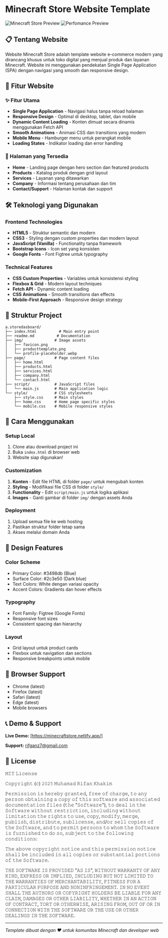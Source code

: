 # Minecraft Store Website Template

![Minecraft Store Preview](https://i.imgur.com/izrB3td.png)
![Perfomance Preview](https://i.imgur.com/Yf0Feh4.png)

## 📋 Tentang Website

Website Minecraft Store adalah template website e-commerce modern yang dirancang khusus untuk toko digital yang menjual produk dan layanan Minecraft. Website ini menggunakan pendekatan Single Page Application (SPA) dengan navigasi yang smooth dan responsive design.

## 🎯 Fitur Website

### ✨ Fitur Utama
- **Single Page Application** - Navigasi halus tanpa reload halaman
- **Responsive Design** - Optimal di desktop, tablet, dan mobile
- **Dynamic Content Loading** - Konten dimuat secara dinamis menggunakan Fetch API
- **Smooth Animations** - Animasi CSS dan transitions yang modern
- **Mobile Menu** - Hamburger menu untuk perangkat mobile
- **Loading States** - Indikator loading dan error handling

### 📱 Halaman yang Tersedia
- **Home** - Landing page dengan hero section dan featured products
- **Products** - Katalog produk dengan grid layout
- **Services** - Layanan yang ditawarkan
- **Company** - Informasi tentang perusahaan dan tim
- **Contact/Support** - Halaman kontak dan support

## 🛠️ Teknologi yang Digunakan

### Frontend Technologies
- **HTML5** - Struktur semantic dan modern
- **CSS3** - Styling dengan custom properties dan modern layout
- **JavaScript (Vanilla)** - Functionality tanpa framework
- **Bootstrap Icons** - Icon set yang konsisten
- **Google Fonts** - Font Figtree untuk typography

### Technical Features
- **CSS Custom Properties** - Variables untuk konsistensi styling
- **Flexbox & Grid** - Modern layout techniques
- **Fetch API** - Dynamic content loading
- **CSS Animations** - Smooth transitions dan effects
- **Mobile-First Approach** - Responsive design strategy

## 📁 Struktur Project

```
a.storedasboard/
├── index.html          # Main entry point
├── readme.md          # Documentation
├── img/              # Image assets
│   ├── favicon.png
│   ├── producttemplate.png
│   └── profile-placeholder.webp
├── page/             # Page content files
│   ├── home.html
│   ├── products.html
│   ├── services.html
│   ├── company.html
│   └── contact.html
├── script/           # JavaScript files
│   └── main.js       # Main application logic
└── style/            # CSS stylesheets
    ├── style.css     # Main styles
    ├── home.css      # Home page specific styles
    └── mobile.css    # Mobile responsive styles
```

## 🚀 Cara Menggunakan

### Setup Local
1. Clone atau download project ini
2. Buka `index.html` di browser web
3. Website siap digunakan!

### Customization
1. **Konten** - Edit file HTML di folder `page/` untuk mengubah konten
2. **Styling** - Modifikasi file CSS di folder `style/` 
3. **Functionality** - Edit `script/main.js` untuk logika aplikasi
4. **Images** - Ganti gambar di folder `img/` dengan assets Anda

### Deployment
1. Upload semua file ke web hosting
2. Pastikan struktur folder tetap sama
3. Akses melalui domain Anda

## 🎨 Design Features

### Color Scheme
- Primary Color: #3498db (Blue)
- Surface Color: #2c3e50 (Dark blue)
- Text Colors: White dengan variasi opacity
- Accent Colors: Gradients dan hover effects

### Typography
- Font Family: Figtree (Google Fonts)
- Responsive font sizes
- Consistent spacing dan hierarchy

### Layout
- Grid layout untuk product cards
- Flexbox untuk navigation dan sections
- Responsive breakpoints untuk mobile

## 🔧 Browser Support

- Chrome (latest)
- Firefox (latest)
- Safari (latest)
- Edge (latest)
- Mobile browsers

## 📞 Demo & Support

**Live Demo:** [https://minecraftstore.netlify.app/]

**Support:** rifganz7@gmail.com

## 📄 License

𝙼𝙸𝚃 𝙻𝚒𝚌𝚎𝚗𝚜𝚎

𝙲𝚘𝚙𝚢𝚛𝚒𝚐𝚑𝚝 (𝚌) 𝟸𝟶𝟸𝟻 𝙼𝚞𝚑𝚊𝚖𝚊𝚍 𝚁𝚒𝚏𝚊𝚗 𝙺𝚑𝚊𝚔𝚒𝚖

𝙿𝚎𝚛𝚖𝚒𝚜𝚜𝚒𝚘𝚗 𝚒𝚜 𝚑𝚎𝚛𝚎𝚋𝚢 𝚐𝚛𝚊𝚗𝚝𝚎𝚍, 𝚏𝚛𝚎𝚎 𝚘𝚏 𝚌𝚑𝚊𝚛𝚐𝚎, 𝚝𝚘 𝚊𝚗𝚢 𝚙𝚎𝚛𝚜𝚘𝚗 𝚘𝚋𝚝𝚊𝚒𝚗𝚒𝚗𝚐 𝚊 𝚌𝚘𝚙𝚢
𝚘𝚏 𝚝𝚑𝚒𝚜 𝚜𝚘𝚏𝚝𝚠𝚊𝚛𝚎 𝚊𝚗𝚍 𝚊𝚜𝚜𝚘𝚌𝚒𝚊𝚝𝚎𝚍 𝚍𝚘𝚌𝚞𝚖𝚎𝚗𝚝𝚊𝚝𝚒𝚘𝚗 𝚏𝚒𝚕𝚎𝚜 (𝚝𝚑𝚎 "𝚂𝚘𝚏𝚝𝚠𝚊𝚛𝚎"), 𝚝𝚘 𝚍𝚎𝚊𝚕
𝚒𝚗 𝚝𝚑𝚎 𝚂𝚘𝚏𝚝𝚠𝚊𝚛𝚎 𝚠𝚒𝚝𝚑𝚘𝚞𝚝 𝚛𝚎𝚜𝚝𝚛𝚒𝚌𝚝𝚒𝚘𝚗, 𝚒𝚗𝚌𝚕𝚞𝚍𝚒𝚗𝚐 𝚠𝚒𝚝𝚑𝚘𝚞𝚝 𝚕𝚒𝚖𝚒𝚝𝚊𝚝𝚒𝚘𝚗 𝚝𝚑𝚎 𝚛𝚒𝚐𝚑𝚝𝚜
𝚝𝚘 𝚞𝚜𝚎, 𝚌𝚘𝚙𝚢, 𝚖𝚘𝚍𝚒𝚏𝚢, 𝚖𝚎𝚛𝚐𝚎, 𝚙𝚞𝚋𝚕𝚒𝚜𝚑, 𝚍𝚒𝚜𝚝𝚛𝚒𝚋𝚞𝚝𝚎, 𝚜𝚞𝚋𝚕𝚒𝚌𝚎𝚗𝚜𝚎, 𝚊𝚗𝚍/𝚘𝚛 𝚜𝚎𝚕𝚕
𝚌𝚘𝚙𝚒𝚎𝚜 𝚘𝚏 𝚝𝚑𝚎 𝚂𝚘𝚏𝚝𝚠𝚊𝚛𝚎, 𝚊𝚗𝚍 𝚝𝚘 𝚙𝚎𝚛𝚖𝚒𝚝 𝚙𝚎𝚛𝚜𝚘𝚗𝚜 𝚝𝚘 𝚠𝚑𝚘𝚖 𝚝𝚑𝚎 𝚂𝚘𝚏𝚝𝚠𝚊𝚛𝚎 𝚒𝚜
𝚏𝚞𝚛𝚗𝚒𝚜𝚑𝚎𝚍 𝚝𝚘 𝚍𝚘 𝚜𝚘, 𝚜𝚞𝚋𝚓𝚎𝚌𝚝 𝚝𝚘 𝚝𝚑𝚎 𝚏𝚘𝚕𝚕𝚘𝚠𝚒𝚗𝚐 𝚌𝚘𝚗𝚍𝚒𝚝𝚒𝚘𝚗𝚜:

𝚃𝚑𝚎 𝚊𝚋𝚘𝚟𝚎 𝚌𝚘𝚙𝚢𝚛𝚒𝚐𝚑𝚝 𝚗𝚘𝚝𝚒𝚌𝚎 𝚊𝚗𝚍 𝚝𝚑𝚒𝚜 𝚙𝚎𝚛𝚖𝚒𝚜𝚜𝚒𝚘𝚗 𝚗𝚘𝚝𝚒𝚌𝚎 𝚜𝚑𝚊𝚕𝚕 𝚋𝚎 𝚒𝚗𝚌𝚕𝚞𝚍𝚎𝚍 𝚒𝚗 𝚊𝚕𝚕
𝚌𝚘𝚙𝚒𝚎𝚜 𝚘𝚛 𝚜𝚞𝚋𝚜𝚝𝚊𝚗𝚝𝚒𝚊𝚕 𝚙𝚘𝚛𝚝𝚒𝚘𝚗𝚜 𝚘𝚏 𝚝𝚑𝚎 𝚂𝚘𝚏𝚝𝚠𝚊𝚛𝚎.

𝚃𝙷𝙴 𝚂𝙾𝙵𝚃𝚆𝙰𝚁𝙴 𝙸𝚂 𝙿𝚁𝙾𝚅𝙸𝙳𝙴𝙳 "𝙰𝚂 𝙸𝚂", 𝚆𝙸𝚃𝙷𝙾𝚄𝚃 𝚆𝙰𝚁𝚁𝙰𝙽𝚃𝚈 𝙾𝙵 𝙰𝙽𝚈 𝙺𝙸𝙽𝙳, 𝙴𝚇𝙿𝚁𝙴𝚂𝚂 𝙾𝚁
𝙸𝙼𝙿𝙻𝙸𝙴𝙳, 𝙸𝙽𝙲𝙻𝚄𝙳𝙸𝙽𝙶 𝙱𝚄𝚃 𝙽𝙾𝚃 𝙻𝙸𝙼𝙸𝚃𝙴𝙳 𝚃𝙾 𝚃𝙷𝙴 𝚆𝙰𝚁𝚁𝙰𝙽𝚃𝙸𝙴𝚂 𝙾𝙵 𝙼𝙴𝚁𝙲𝙷𝙰𝙽𝚃𝙰𝙱𝙸𝙻𝙸𝚃𝚈,
𝙵𝙸𝚃𝙽𝙴𝚂𝚂 𝙵𝙾𝚁 𝙰 𝙿𝙰𝚁𝚃𝙸𝙲𝚄𝙻𝙰𝚁 𝙿𝚄𝚁𝙿𝙾𝚂𝙴 𝙰𝙽𝙳 𝙽𝙾𝙽𝙸𝙽𝙵𝚁𝙸𝙽𝙶𝙴𝙼𝙴𝙽𝚃. 𝙸𝙽 𝙽𝙾 𝙴𝚅𝙴𝙽𝚃 𝚂𝙷𝙰𝙻𝙻 𝚃𝙷𝙴
𝙰𝚄𝚃𝙷𝙾𝚁𝚂 𝙾𝚁 𝙲𝙾𝙿𝚈𝚁𝙸𝙶𝙷𝚃 𝙷𝙾𝙻𝙳𝙴𝚁𝚂 𝙱𝙴 𝙻𝙸𝙰𝙱𝙻𝙴 𝙵𝙾𝚁 𝙰𝙽𝚈 𝙲𝙻𝙰𝙸𝙼, 𝙳𝙰𝙼𝙰𝙶𝙴𝚂 𝙾𝚁 𝙾𝚃𝙷𝙴𝚁
𝙻𝙸𝙰𝙱𝙸𝙻𝙸𝚃𝚈, 𝚆𝙷𝙴𝚃𝙷𝙴𝚁 𝙸𝙽 𝙰𝙽 𝙰𝙲𝚃𝙸𝙾𝙽 𝙾𝙵 𝙲𝙾𝙽𝚃𝚁𝙰𝙲𝚃, 𝚃𝙾𝚁𝚃 𝙾𝚁 𝙾𝚃𝙷𝙴𝚁𝚆𝙸𝚂𝙴, 𝙰𝚁𝙸𝚂𝙸𝙽𝙶 𝙵𝚁𝙾𝙼,
𝙾𝚄𝚃 𝙾𝙵 𝙾𝚁 𝙸𝙽 𝙲𝙾𝙽𝙽𝙴𝙲𝚃𝙸𝙾𝙽 𝚆𝙸𝚃𝙷 𝚃𝙷𝙴 𝚂𝙾𝙵𝚃𝚆𝙰𝚁𝙴 𝙾𝚁 𝚃𝙷𝙴 𝚄𝚂𝙴 𝙾𝚁 𝙾𝚃𝙷𝙴𝚁 𝙳𝙴𝙰𝙻𝙸𝙽𝙶𝚂 𝙸𝙽 𝚃𝙷𝙴
𝚂𝙾𝙵𝚃𝚆𝙰𝚁𝙴.

---

*Template dibuat dengan ❤️ untuk komunitas Minecraft dan developer web*
